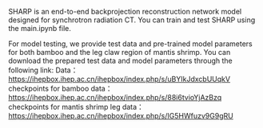 SHARP is an end-to-end backprojection reconstruction network model designed for synchrotron radiation CT.
You can train and test SHARP using the main.ipynb file.

For model testing, we provide test data and pre-trained model parameters for both bamboo and the leg claw region of mantis shrimp.
You can download the prepared test data and model parameters through the following link:
Data：https://ihepbox.ihep.ac.cn/ihepbox/index.php/s/uBYIkJdxcbUUqkV
checkpoints for bamboo data：https://ihepbox.ihep.ac.cn/ihepbox/index.php/s/88i6tvioYjAzBzq
checkpoints for mantis shrimp leg data：https://ihepbox.ihep.ac.cn/ihepbox/index.php/s/IG5HWfuzv9G9gRU
